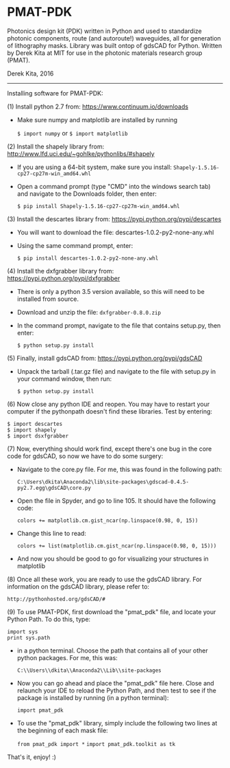 # PMAT-PDK
Photonics design kit (PDK) written in Python and used to standardize photonic components, route (and autoroute!) waveguides, all for generation of lithography masks. Library was built ontop of gdsCAD for Python. Written by Derek Kita at MIT for use in the photonic materials research group (PMAT).

Derek Kita, 2016

---------------------------------------------------------------------------------------------------------------------

Installing software for PMAT-PDK:

(1) Install python 2.7 from:
	https://www.continuum.io/downloads
	
* Make sure numpy and matplotlib are installed by running
	
	`$ import numpy`
	or
	`$ import matplotlib`

(2) Install the shapely library from:
	http://www.lfd.uci.edu/~gohlke/pythonlibs/#shapely
	
* If you are using a 64-bit system, make sure you install:
	`Shapely-1.5.16-cp27-cp27m-win_amd64.whl`
* Open a command prompt (type "CMD" into the windows search tab) and navigate to the Downloads folder, then enter:
	
	`$ pip install Shapely-1.5.16-cp27-cp27m-win_amd64.whl`

(3) Install the descartes library from:
	https://pypi.python.org/pypi/descartes

* You will want to download the file:
	descartes-1.0.2-py2-none-any.whl

* Using the same command prompt, enter:
	
	`$ pip install descartes-1.0.2-py2-none-any.whl`

(4) Install the dxfgrabber library from:
	https://pypi.python.org/pypi/dxfgrabber

* There is only a python 3.5 version available, so this will need to be installed from source.
* Download and unzip the file:
	`dxfgrabber-0.8.0.zip`
* In the command prompt, navigate to the file that contains setup.py, then enter:
	
	`$ python setup.py install`

(5) Finally, install gdsCAD from:
	https://pypi.python.org/pypi/gdsCAD

* Unpack the tarball (.tar.gz file) and navigate to the file with setup.py in your command window, then run:
	
	`$ python setup.py install`

(6) Now close any python IDE and reopen.  You may have to restart your computer if the pythonpath doesn't find these libraries.  Test by entering:

	$ import descartes
	$ import shapely
	$ import dsxfgrabber

(7) Now, everything should work find, except there's one bug in the core code for gdsCAD, so now we have to do some surgery:
* Navigate to the core.py file.  For me, this was found in the following path:

	`C:\Users\dkita\Anaconda2\lib\site-packages\gdscad-0.4.5-py2.7.egg\gdsCAD\core.py`

* Open the file in Spyder, and go to line 105.  It should have the following code:
	
	`colors += matplotlib.cm.gist_ncar(np.linspace(0.98, 0, 15))`

* Change this line to read:

	`colors += list(matplotlib.cm.gist_ncar(np.linspace(0.98, 0, 15)))`

* And now you should be good to go for visualizing your structures in matplotlib

(8) Once all these work, you are ready to use the gdsCAD library.  For information on the gdsCAD library, please refer to:

	http://pythonhosted.org/gdsCAD/#

(9) To use PMAT-PDK, first download the "pmat_pdk" file, and locate your Python Path.  To do this, type:

	import sys
	print sys.path
	
* in a python terminal.  Choose the path that contains all of your other python packages.  For me, this was:

	`C:\\Users\\dkita\\Anaconda2\\Lib\\site-packages`
	
* Now you can go ahead and place the "pmat_pdk" file here.  Close and relaunch your IDE to reload the Python Path, and then test to see if the package is installed by running (in a python terminal):

	`import pmat_pdk`
	
* To use the "pmat_pdk" library, simply include the following two lines at the beginning of each mask file:

	`from pmat_pdk import *`
	`import pmat_pdk.toolkit as tk`

That's it, enjoy! :)
